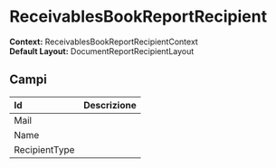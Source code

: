 # ReceivablesBookReportRecipient

**Context:** ReceivablesBookReportRecipientContext  
**Default Layout:** DocumentReportRecipientLayout

## Campi

| Id | Descrizione |
| :--- | :--- |
| Mail |  |
| Name |  |
| RecipientType |  |

